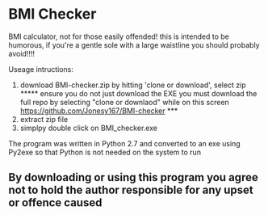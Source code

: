 # BMI Checker 
BMI calculator, not for those easily offended! this is intended to be humorous, if you're a gentle sole with a large waistline you should probably avoid!!!!


Useage intructions:
1) download BMI-checker.zip by hitting 'clone or download', select zip ***** ensure you do not just download the EXE you must download the full repo by selecting "clone or downlaod" while on this screen https://github.com/Jonesy167/BMI-checker ***
2) extract zip file
3) simplpy double click on BMI_checker.exe


The program was written in Python 2.7 and converted to an exe using Py2exe so that Python is not needed on the system to run

## By downloading or using this program you agree not to hold the author responsible for any upset or offence caused
